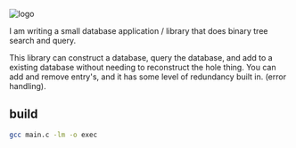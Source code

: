 ![logo](https://github.com/user-attachments/assets/935bec66-cff7-4bff-baba-248bd506fd41)

I am writing a small database application / library that does binary tree search and query.

This library can construct a database, query the database, and add to a existing database without needing to reconstruct the hole thing.
You can add and remove entry's, and it has some level of redundancy built in. (error handling).

## build
```bash
gcc main.c -lm -o exec
